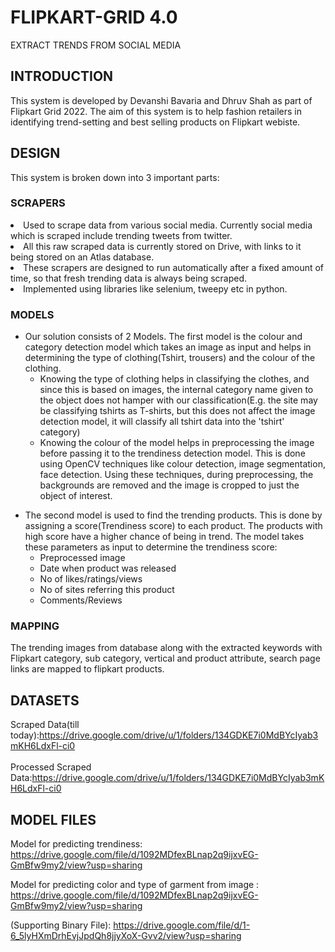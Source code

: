 # FLIPKART-GRID 4.0
EXTRACT TRENDS FROM SOCIAL MEDIA

## INTRODUCTION
This system is developed by Devanshi Bavaria and Dhruv Shah as part of Flipkart Grid 2022. The aim of this system is to help fashion retailers in identifying trend-setting and best selling products on Flipkart webiste.

## DESIGN
This system is broken down into 3 important parts:

### SCRAPERS
<li>Used to scrape data from various social media. Currently social media which is scraped include trending tweets from twitter.</li>
<li>All this raw scraped data is currently stored on Drive, with links to it being stored on an Atlas database.</li>
<li>These scrapers are designed to run automatically after a fixed amount of time, so that fresh trending data is always being scraped.</li>
<li>Implemented using libraries like selenium, tweepy etc in python.</li>

### MODELS

<ul><li>
Our solution consists of 2 Models. The first model is the colour and category detection model which takes an image as input and helps in determining the type of clothing(Tshirt, trousers) and the colour of the clothing.
  
<ul><li>
Knowing the type of clothing helps in classifying the clothes, and since this is based on images, the internal category name given to the object does not hamper         with our classification(E.g. the site may be classifying tshirts as T-shirts, but this does not affect the image detection model, it will classify all tshirt data       into the 'tshirt' category)
</li></ul>
  
<ul><li>
Knowing the colour of the model helps in preprocessing the image before passing it to the trendiness detection model. This is done using OpenCV techniques like           colour detection, image segmentation, face detection. Using these techniques, during preprocessing, the backgrounds are removed and the image is cropped to just the     object of interest.
</li></ul>
  
</li></ul>

<ul><li>
The second model is used to find the trending products. This is done by assigning a score(Trendiness score) to each product. The products with  high score have a higher chance of being in trend. The model takes these parameters as input to determine the trendiness score:
<ul><li>Preprocessed image</li></ul>
<ul><li>Date when product was released</li></ul>
<ul><li>No of likes/ratings/views</li></ul>
<ul><li>No of sites referring this product</li></ul>
<ul><li>Comments/Reviews</li></ul>
</li></ul>

### MAPPING
The trending images from database along with the extracted keywords with Flipkart category, sub category, vertical and product attribute, search page links are  mapped to flipkart products.

## DATASETS
Scraped Data(till today):https://drive.google.com/drive/u/1/folders/134GDKE7i0MdBYcIyab3mKH6LdxFl-ci0<br><br>
Processed Scraped Data:https://drive.google.com/drive/u/1/folders/134GDKE7i0MdBYcIyab3mKH6LdxFl-ci0

## MODEL FILES
Model for predicting trendiness: https://drive.google.com/file/d/1092MDfexBLnap2q9ijxvEG-GmBfw9my2/view?usp=sharing<br>

Model for predicting color and type of garment from image : https://drive.google.com/file/d/1092MDfexBLnap2q9ijxvEG-GmBfw9my2/view?usp=sharing<br>

(Supporting Binary File): https://drive.google.com/file/d/1-6_5lyHXmDrhEvjJpdQh8jjyXoX-Gvv2/view?usp=sharing
